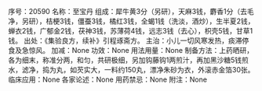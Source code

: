 序号：20590
名称：至宝丹
组成：犀牛黄3分（另研），天麻3钱，麝香1分（去毛净，另研），桔梗3钱，僵蚕3钱，橘红3钱，全蝎1钱（洗淡，酒炒），生半夏2钱，蝉衣2钱，广郁金2钱，茯神3钱，苏薄荷4钱，远志3钱（去心），枳壳5钱，甘草1钱。
出处：《集验良方，续补》引程琢斋方。
主治：小儿一切风寒发热，痰滞停食及急惊风。
加减：None
功效：None
用法用量：None
制备方法：上药晒研，各为细末，称准分两，和匀，共研极细，另加钩藤钩1两煎汁，再加黑沙糖5钱煎水，滤净，捣为丸，如芡实大，一料约150丸，漂净朱砂为衣，外滚赤金箔30张。
临床应用：None
各家论述：None
用药禁忌：None
附注：None

